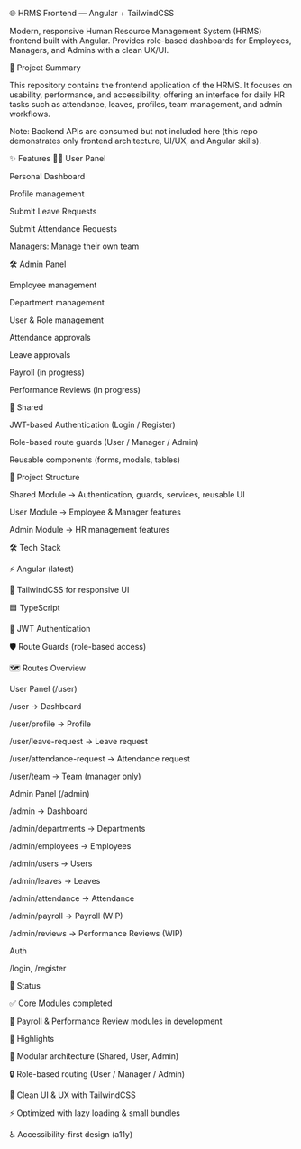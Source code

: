 🌐 HRMS Frontend — Angular + TailwindCSS

Modern, responsive Human Resource Management System (HRMS) frontend built with Angular.
Provides role-based dashboards for Employees, Managers, and Admins with a clean UX/UI.

🚀 Project Summary

This repository contains the frontend application of the HRMS.
It focuses on usability, performance, and accessibility, offering an interface for daily HR tasks such as attendance, leaves, profiles, team management, and admin workflows.

Note: Backend APIs are consumed but not included here (this repo demonstrates only frontend architecture, UI/UX, and Angular skills).

✨ Features
👨‍💼 User Panel

Personal Dashboard

Profile management

Submit Leave Requests

Submit Attendance Requests

Managers: Manage their own team

🛠️ Admin Panel

Employee management

Department management

User & Role management

Attendance approvals

Leave approvals

Payroll (in progress)

Performance Reviews (in progress)

🔑 Shared

JWT-based Authentication (Login / Register)

Role-based route guards (User / Manager / Admin)

Reusable components (forms, modals, tables)

🧩 Project Structure

Shared Module → Authentication, guards, services, reusable UI

User Module → Employee & Manager features

Admin Module → HR management features

🛠️ Tech Stack

⚡ Angular (latest)

🎨 TailwindCSS for responsive UI

🟦 TypeScript

🔑 JWT Authentication

🛡 Route Guards (role-based access)

🗺️ Routes Overview

User Panel (/user)

/user → Dashboard

/user/profile → Profile

/user/leave-request → Leave request

/user/attendance-request → Attendance request

/user/team → Team (manager only)

Admin Panel (/admin)

/admin → Dashboard

/admin/departments → Departments

/admin/employees → Employees

/admin/users → Users

/admin/leaves → Leaves

/admin/attendance → Attendance

/admin/payroll → Payroll (WIP)

/admin/reviews → Performance Reviews (WIP)

Auth

/login, /register

🚧 Status

✅ Core Modules completed

🚀 Payroll & Performance Review modules in development

📌 Highlights

📂 Modular architecture (Shared, User, Admin)

🔒 Role-based routing (User / Manager / Admin)

🎨 Clean UI & UX with TailwindCSS

⚡ Optimized with lazy loading & small bundles

♿ Accessibility-first design (a11y)
